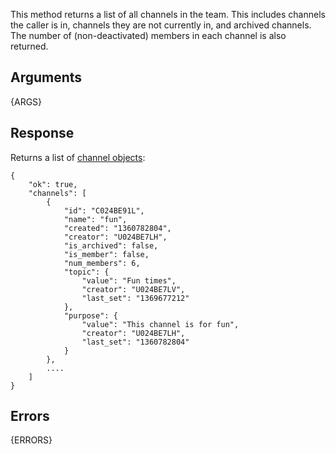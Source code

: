 
This method returns a list of all channels in the team. This includes channels the caller is in, channels
they are not currently in, and archived channels. The number of (non-deactivated) members in each channel
is also returned.


## Arguments

{ARGS}


## Response

Returns a list of [channel objects](/types/channel):

	{
	    "ok": true,
	    "channels": [
	        {
	            "id": "C024BE91L",
	            "name": "fun",
	            "created": "1360782804",
	            "creator": "U024BE7LH",
	            "is_archived": false,
	            "is_member": false,
	            "num_members": 6,
	            "topic": {
	                "value": "Fun times",
	                "creator": "U024BE7LV",
	                "last_set": "1369677212"
	            },
	            "purpose": {
	                "value": "This channel is for fun",
	                "creator": "U024BE7LH",
	                "last_set": "1360782804"
	            }
	        },
	        ....
	    ]
	}


## Errors

{ERRORS}
